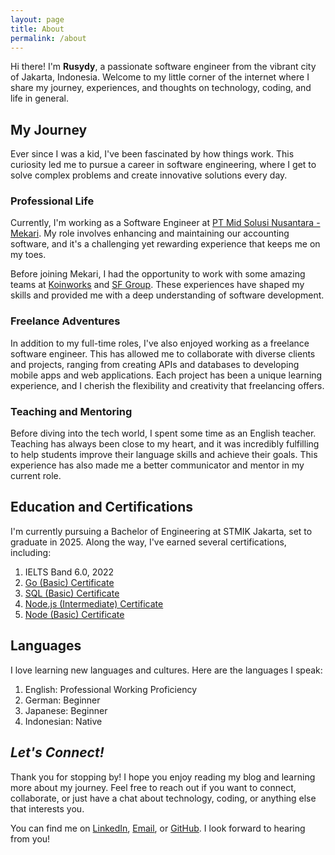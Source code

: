 ```yaml
---
layout: page
title: About
permalink: /about
---
```


Hi there! I'm **Rusydy**, a passionate software engineer from the vibrant city of Jakarta, Indonesia. Welcome to my little corner of the internet where I share my journey, experiences, and thoughts on technology, coding, and life in general.

## My Journey

Ever since I was a kid, I've been fascinated by how things work. This curiosity led me to pursue a career in software engineering, where I get to solve complex problems and create innovative solutions every day.

### Professional Life

Currently, I'm working as a Software Engineer at [PT Mid Solusi Nusantara - Mekari](https://mekari.com/). My role involves enhancing and maintaining our accounting software, and it's a challenging yet rewarding experience that keeps me on my toes.

Before joining Mekari, I had the opportunity to work with some amazing teams at [Koinworks](https://koinworks.com/) and [SF Group](https://sfund.id/). These experiences have shaped my skills and provided me with a deep understanding of software development.

### Freelance Adventures

In addition to my full-time roles, I've also enjoyed working as a freelance software engineer. This has allowed me to collaborate with diverse clients and projects, ranging from creating APIs and databases to developing mobile apps and web applications. Each project has been a unique learning experience, and I cherish the flexibility and creativity that freelancing offers.

### Teaching and Mentoring

Before diving into the tech world, I spent some time as an English teacher. Teaching has always been close to my heart, and it was incredibly fulfilling to help students improve their language skills and achieve their goals. This experience has also made me a better communicator and mentor in my current role.

## Education and Certifications

I'm currently pursuing a Bachelor of Engineering at STMIK Jakarta, set to graduate in 2025. Along the way, I've earned several certifications, including:

1. IELTS Band 6.0, 2022
2. [Go (Basic) Certificate](https://www.hackerrank.com/certificates/26764942e980)
3. [SQL (Basic) Certificate](https://www.hackerrank.com/certificates/016b39b327dc)
4. [Node.js (Intermediate) Certificate](https://www.hackerrank.com/certificates/07bf888ca311)
5. [Node (Basic) Certificate](https://www.hackerrank.com/certificates/fbe0b27b6e4c)

## Languages

I love learning new languages and cultures. Here are the languages I speak:

1. English: Professional Working Proficiency
2. German: Beginner
3. Japanese: Beginner
4. Indonesian: Native

## *Let's Connect!*

Thank you for stopping by! I hope you enjoy reading my blog and learning more about my journey. Feel free to reach out if you want to connect, collaborate, or just have a chat about technology, coding, or anything else that interests you.

You can find me on [LinkedIn](https://www.linkedin.com/in/rusydy-muhiddin/), [Email](mailto:rusydymuhiddin@gmail.com), or [GitHub](https://www.github.com/rusydy). I look forward to hearing from you!
